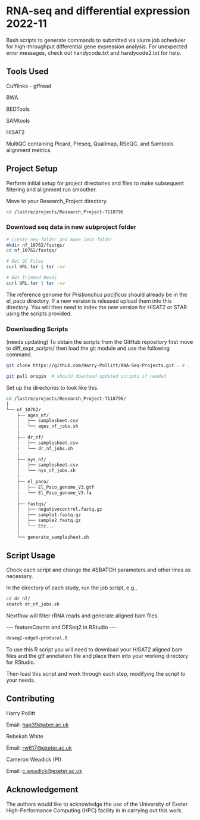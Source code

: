 # RNA-seq and differential expression 2022-11

Bash scripts to generate commands to submitted via slurm job scheduler for high-throughput differential gene expression analysis. For unexpected error messages, check out handycode.txt and handycode2.txt for help.

## Tools Used

Cufflinks - gffread

BWA

BEDTools

SAMtools

HISAT2

MultiQC containing Picard, Preseq, Qualimap, RSeQC, and Samtools alignment metrics.

## Project Setup

Perform initial setup for project directories and files to make subsequent filtering and alignment run smoother.

Move to your Research_Project directory.

```bash
cd /lustre/projects/Research_Project-T110796
```


### Download seq data in new subproject folder
```bash
# Create new folder and move into folder
mkdir nf_10762/fastqs/
cd nf_10762/fastqs/

# Get QC Files
curl URL.tar | tar -xv

# Get Trimmed Reads
curl URL.tar | tar -xv
```


The reference genome for *Pristionchus pacificus* should already be in the el_paco directory. If a new version is released upload them
into this directory. You will then need to index the new version for HISAT2 or STAR using the scripts provided.



### Downloading Scripts 
(needs updating)
To obtain the scripts from the GitHub repository first move to diff_expr_scripts/ then load the git module and use the following command.

```bash
git clone https://github.com/Harry-Pollitt/RNA-Seq-Projects.git . # . is current working directory 

git pull origin  # should download updated scripts if needed
```



Set up the directories to look like this.

```bash
cd /lustre/projects/Research_Project-T110796/
|
└── nf_10762/
    ├── ages_nf/
    │   ├── samplesheet.csv
    │   └── ages_nf_jobs.sh
    |
    ├── dr_nf/
    │   ├── samplesheet.csv
    |   └── dr_nf_jobs.sh
    |
    ├── nys_nf/
    │   ├── samplesheet.csv
    │   └── nys_nf_jobs.sh
    |
    ├── el_paco/
    │   ├── El_Paco_genome_V3.gtf
    │   └── El_Paco_genome_V3.fa
    |
    ├── fastqs/
    │   ├── negativecontrol.fastq.gz
    │   ├── sample1.fastq.gz
    │   ├── sample2.fastq.gz
    │   └── Etc...      
    |
    └── generate_samplesheet.sh 


```

## Script Usage

Check each script and change the #SBATCH parameters and other lines as necessary.

In the directory of each study, run the job script, e.g., 

```bash
cd dr_nf/
sbatch dr_nf_jobs.sh
```

Nextflow will filter rRNA reads and generate aligned bam files.


--- featureCounts and DESeq2 in RStudio ---

```bash
deseq2-edgeR-protocol.R
```

To use this R script you will need to download your HISAT2 aligned bam files and the gtf annotation file and place them into your working directory for RStudio.

Then load this script and work through each step, modifying the script to your needs. 

## Contributing

Harry Pollitt

Email: hap39@aber.ac.uk

Rebekah White

Email: rw617@exeter.ac.uk

Cameron Weadick (PI)

Email: c.weadick@exeter.ac.uk

## Acknowledgement

The authors would like to acknowledge the use of the University of Exeter High-Performance Computing (HPC) facility in
in carrying out this work.
